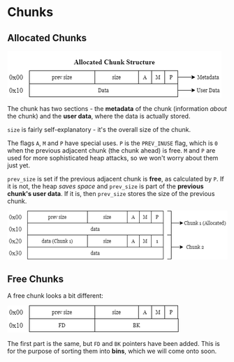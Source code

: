 # Chunks

## Allocated Chunks

![](../../../.gitbook/assets/image%20%289%29.png)

The chunk has two sections - the **metadata** of the chunk \(information _about_ the chunk\) and the **user data**, where the data is actually stored.

`size` is fairly self-explanatory - it's the overall size of the chunk.

The flags `A`, `M` and `P` have special uses. `P` is the `PREV_INUSE` flag, which is `0` when the previous adjacent chunk \(the chunk ahead\) is free. `M` and `P` are used for more sophisticated heap attacks, so we won't worry about them just yet.

`prev_size` is set if the previous adjacent chunk is **free**, as calculated by `P`. If it is not, the heap _saves space_ and `prev_size` is part of the **previous chunk's user data**. If it is, then `prev_size` stores the size of the previous chunk.

![](../../../.gitbook/assets/image%20%2811%29.png)

## Free Chunks

A free chunk looks a bit different:

![](../../../.gitbook/assets/image%20%2814%29.png)

The first part is the same, but `FD` and `BK` pointers have been added. This is for the purpose of sorting them into **bins**, which we will come onto soon.

